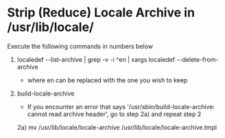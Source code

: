 Strip (Reduce) Locale Archive in /usr/lib/locale/
=================================================

Execute the following commands in numbers below

1) localedef --list-archive | grep -v -i ^en | xargs localedef --delete-from-archive

   - where en can be replaced with the one you wish to keep

2) build-locale-archive

   - If you encounter an error that says '/usr/sbin/build-locale-archive: cannot read archive header', go to step 2a) and repeat step 2

   2a) mv /usr/lib/locale/locale-archive /usr/lib/locale/locale-archive.tmpl





